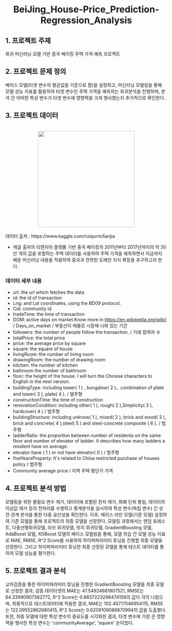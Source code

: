 # <div align="Center">BeiJing_House-Price_Prediction-Regression_Analysis </div>

## 1. 프로젝트 주제 

회귀 머신러닝 모델 기반 중국 베이징 주택 가격 예측 프로젝트 

## 2. 프로젝트 문제 정의 

베이스 모델(타겟 변수의 평균값을 기준으로 함)을 설정하고, 머신러닝 모델링을 통해 모델 성능 지표를 활용하여 타겟 변수인 주택 가격을 예측하는 회귀분석을 진행하며, 분석 간 어떠한 특성 변수가 타겟 변수에 영향력을 크게 행사했는지 추가적으로 확인한다. 


## 3. 프로젝트 데이터 

<br>
<div align="Center"><img src='https://imgur.com/CxTKWWn.png' width = '300'></div>
<br>
데이터 출처 : https://www.kaggle.com/ruiqurm/lianjia

- 캐글 출처의 리엔지아 플랫폼 기반 중국 베이징의 2011년부터 2017년까지의 약 30만 개의 값을 포함하는 주택 데이터를 사용하여 주택 가격을 예측하면서 지금까지 배운 머신러닝 내용을 적용하여 중국과 관련된 도메인 지식 확장을 추구하고자 한다.

### 데이터 세부 내용

- url: the url which fetches the data
- id: the id of transaction
- Lng: and Lat coordinates, using the BD09 protocol.
- Cid: community id
- tradeTime: the time of transaction
- DOM: active days on market.Know more in https://en.wikipedia.org/wiki/ / Days_on_market / 부동산이 매물로 시장에 나와 있는 기간
- followers: the number of people follow the transaction. / 거래 참여자 수
- totalPrice: the total price
- price: the average price by square
- square: the square of house
- livingRoom: the number of living room
- drawingRoom: the number of drawing room
- kitchen: the number of kitchen
- bathroom the number of bathroom
- floor: the height of the house. I will turn the Chinese characters to English in the next version.
- buildingType: including tower( 1 ) , bungalow( 2 )，combination of plate and tower( 3 ), plate( 4 ). / 범주형 
- constructionTime: the time of construction
- renovationCondition: including other( 1 ), rough( 2 ),Simplicity( 3 ), hardcover( 4 ) / 범주형
- buildingStructure: including unknow( 1 ), mixed( 2 ), brick and wood( 3 ), brick and concrete( 4 ),steel( 5 ) and steel-concrete composite ( 6 ). / 범주형
- ladderRatio: the proportion between number of residents on the same floor and number of elevator of ladder. It describes how many ladders a resident have on average.
- elevator have ( 1 ) or not have elevator( 0 ) / 범주형
- fiveYearsProperty: It's related to China restricted purchase of houses policy / 범주형
- Community average price / 지역 주택 평단가 가격

## 4. 프로젝트 분석 방법 

모델링을 위한 불필요 변수 제거, 데이터에 포함된 한자 제거, 화폐 단위 통일, 데이터의 이상값 제거 등의 전처리를 수행하고 통계분석을 실시하여 특성 변수(독립 변수) 간 상관 관계 분석을 통한 다중 공산성을 확인한다. 이후, 베이스 라인 모델(기준 모델) 설정하여 기준 모델을 통해 프로젝트의 최종 모델을 선정한다. 모델링 과정에서는 랜덤 포레스트, 다중선형회귀모델, 라쏘 회귀모델, 릿지 회귀모델, GradientBoosting 모델, AdaBoost 모델, XGBoost 모델의 베이스 모델링을 통해, 모델 학습 간 모델 성능 지표로 MAE, RMSE, R^2 Score를 사용하여 하이퍼파라미터 튜닝을 진행할 최종 모델을 선정한다. 그리고 하이퍼파라미터 튜닝한 최종 선정된 모델을 통해 테스트 데이터를 통하여 모델 성능을 평가한다.  

## 5. 프로젝트 결과 분석 

교차검증을 통한 하이퍼파라미터 튜닝을 진행한 GradientBoosting 모델을 최종 모델로 선정한 결과, 검증 데이터셋의 MAE는 47.54924681807521, RMSE는 64.33990907362772, R^2 Score는 0.8837223296474156의 값이 각각 나왔으며, 최종적으로 테스트데이터에 적용한 결과, MAE는 102.45717046954115, RMSE는 122.09552862680415, R^2 Score는 0.6209109086870994의 값을 도출했다. 또한, 최종 모델에 대한 특성 변수의 중요도를 시각화한 결과, 타겟 변수에 가장 큰 영향력을 행사한 특성 변수는 'communityAverage', 'square' 순이었다.  


